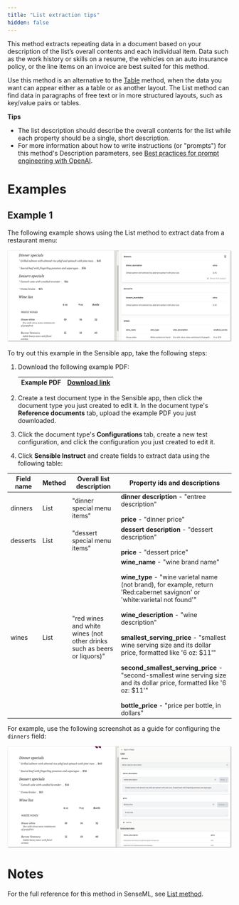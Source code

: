 ```yaml
---
title: "List extraction tips"
hidden: false
---
```

This method extracts repeating data in a document based on your description of the list’s overall contents and each individual item. Data such as the work history or skills on a resume, the vehicles on an auto insurance policy, or the line items on an invoice are best suited for this method. 

Use this method is an alternative to the [Table](doc:table-tips) method, when the data you want can appear either as a table or as another layout. The List method can find data in paragraphs of free text or in more structured layouts, such as key/value pairs or tables.  

**Tips**

- The list description should describe the overall contents for the list while each property should be a single, short description.
- For more information about how to write instructions (or "prompts") for this method's Description parameters, see [Best practices for prompt engineering with OpenAI](https://help.openai.com/en/articles/6654000-best-practices-for-prompt-engineering-with-openai-api).

Examples
===

Example 1
----

The following example shows using the List method to extract data from a restaurant menu:

![Click to enlarge](https://raw.githubusercontent.com/sensible-hq/sensible-docs/instruct/readme-sync/assets/v0/images/final/list_instruct.png)

To try out this example in the Sensible app, take the following steps: 

1. Download the following example PDF:

   | Example PDF | [Download link](https://raw.githubusercontent.com/sensible-hq/sensible-docs/main/readme-sync/assets/v0/pdfs/list.pdf) |
   | ----------- | ------------------------------------------------------------ |

2. Create a test document type in the Sensible app, then click the document type you just created to edit it. In the document type's **Reference documents** tab, upload the example PDF you just downloaded.

3. Click the document type's **Configurations** tab, create a new test configuration, and click the configuration you just created to edit it.

4. Click **Sensible Instruct** and create fields to extract data using the following table:

| Field name | Method | Overall list description                                     | Property ids and descriptions                                |
| ---------- | ------ | ------------------------------------------------------------ | ------------------------------------------------------------ |
| dinners    | List   | "dinner special menu items"                                  | **dinner description** - "entree description"<br/><br/>**price** - "dinner price" |
| desserts   | List   | "dessert special menu items"                                 | **dessert description** - "dessert description"<br/><br/>**price** - "dessert price" |
| wines      | List   | "red wines and white wines (not other drinks such as beers or liquors)" | **wine_name** - "wine brand name"<br/><br/>**wine_type** - "wine varietal name (not brand), for example, return 'Red:cabernet savignon' or 'white:varietal not found'"<br/><br/>**wine_description** - "wine description"<br/><br/>**smallest_serving_price** - "smallest wine serving size and its dollar price, formatted like '6 oz: $11'"<br/><br/>**second_smallest_serving_price** - "second-smallest wine serving size and its dollar price, formatted like '6 oz: $11'"<br/><br/>**bottle_price** - "price per bottle, in dollars" |

For example, use the following screenshot as a guide for configuring the `dinners` field:

![Click to enlarge](https://raw.githubusercontent.com/sensible-hq/sensible-docs/instruct/readme-sync/assets/v0/images/final/list_instruct_2.png)

Notes
===

For the full reference for this method in SenseML, see [List method](doc:list).
